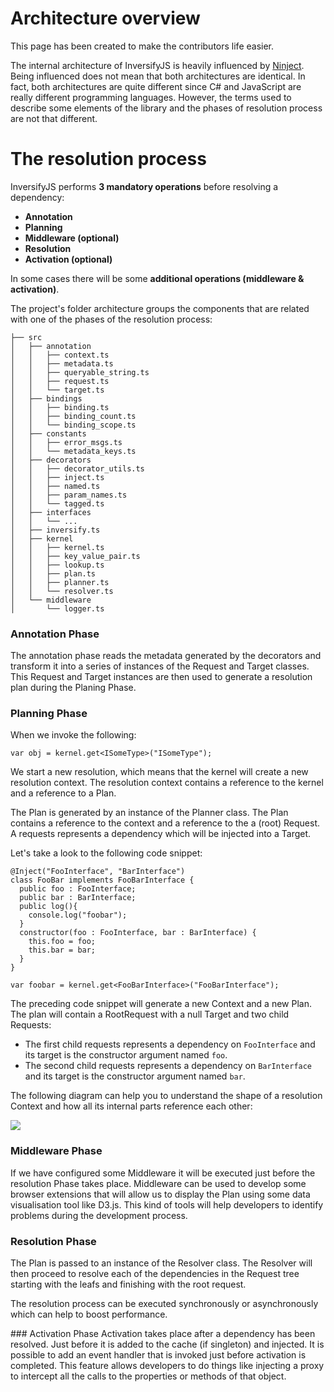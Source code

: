 # Architecture overview

This page has been created to make the contributors life easier.

The internal architecture of InversifyJS is heavily influenced by [Ninject](https://github.com/ninject/Ninject). Being influenced does not mean that both architectures are identical. In fact, both architectures are quite different since C# and JavaScript are really different programming languages. However, the terms used to describe some elements of the library and the phases of resolution process are not that different.

# The resolution process
InversifyJS performs **3 mandatory operations** before resolving a dependency: 

- **Annotation**
- **Planning**
- **Middleware (optional)**
- **Resolution**
- **Activation (optional)**

In some cases there will be some **additional operations (middleware & activation)**.

The project's folder architecture groups the components that are related with one of the phases of the resolution process:
```
├── src
│   ├── annotation
│   │   ├── context.ts
│   │   ├── metadata.ts
│   │   ├── queryable_string.ts
│   │   ├── request.ts
│   │   └── target.ts
│   ├── bindings
│   │   ├── binding.ts
│   │   ├── binding_count.ts
│   │   └── binding_scope.ts
│   ├── constants
│   │   ├── error_msgs.ts
│   │   └── metadata_keys.ts
│   ├── decorators
│   │   ├── decorator_utils.ts
│   │   ├── inject.ts
│   │   ├── named.ts
│   │   ├── param_names.ts
│   │   └── tagged.ts
│   ├── interfaces
│   │   └── ...
│   ├── inversify.ts
│   ├── kernel
│   │   ├── kernel.ts
│   │   ├── key_value_pair.ts
│   │   ├── lookup.ts
│   │   ├── plan.ts
│   │   ├── planner.ts
│   │   └── resolver.ts
│   └── middleware
│       └── logger.ts
```

### Annotation Phase
The annotation phase reads the metadata generated by the decorators and transform it into a series of instances of the Request and Target classes. This Request and Target instances are then used to generate a resolution plan during the Planing Phase. 

### Planning Phase
When we invoke the following:
```
var obj = kernel.get<ISomeType>("ISomeType");
```
We start a new resolution, which means that the kernel will create a new resolution context. The resolution context contains a reference to the kernel and a reference to a Plan.

The Plan is generated by an instance of the Planner class. The Plan contains a reference to the context and a reference to the a (root) Request. A requests represents a dependency which will be injected into a Target. 

Let's take a look to the following code snippet:

```
@Inject("FooInterface", "BarInterface")
class FooBar implements FooBarInterface {
  public foo : FooInterface;
  public bar : BarInterface;
  public log(){
    console.log("foobar");
  }
  constructor(foo : FooInterface, bar : BarInterface) {
    this.foo = foo;
    this.bar = bar;
  }
}

var foobar = kernel.get<FooBarInterface>("FooBarInterface");
```
The preceding code snippet will generate a new Context and a new Plan. The plan will contain a RootRequest with a null Target and two child Requests:
- The first child requests represents a dependency on `FooInterface` and its target is the constructor argument named `foo`.
- The second child requests represents a dependency on `BarInterface` and its target is the constructor argument named `bar`.

The following diagram can help you to understand the shape of a resolution Context and how all its internal parts reference each other:

![](http://i.imgur.com/NSSbPWy.png)

### Middleware Phase
If we have configured some Middleware it will be executed just before the resolution Phase takes place. Middleware can be used to develop some browser extensions that will allow us to display the Plan using some data visualisation tool like D3.js. This kind of tools will help developers to identify problems during the development process.

### Resolution Phase
The Plan is passed to an instance of the Resolver class. The Resolver will then proceed to resolve each of the dependencies in the Request tree starting with the leafs and finishing with the root request.

The resolution process can be executed synchronously or asynchronously which can help to boost performance.

### Activation Phase
Activation takes place after a dependency has been resolved. Just before it is added to the cache (if singleton) and injected. It is possible to add an event handler that is invoked just before activation is completed. This feature allows developers to do things like injecting a proxy to intercept all the calls to the properties or methods of that object.
